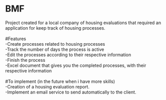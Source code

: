 # BMF

Project created for a local company of housing evaluations that required an application for keep track of housing processes. <br/>
<br/>
#Features<br/>
-Create processes related to housing processes<br/>
-Track the number of days the process is active<br/>
-Edit the processes according to their respective information<br/>
-Finish the process<br/>
-Excel document that gives you the completed processes, with their respective information<br/>
<br/>
#To implement (in the future when i have more skills)<br/> 
-Creation of a housing evaluation report.<br/>
-Implement an email service to send automatically to the client.
